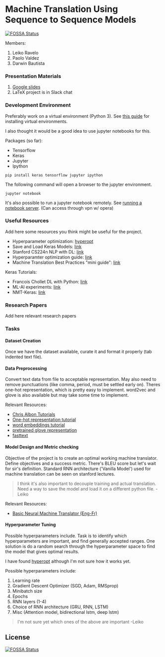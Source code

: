 # Machine Translation Using Sequence to Sequence Models
[![FOSSA Status](https://app.fossa.io/api/projects/git%2Bgithub.com%2Fllravelo%2Fmt-coe197.svg?type=shield)](https://app.fossa.io/projects/git%2Bgithub.com%2Fllravelo%2Fmt-coe197?ref=badge_shield)

Members:
1. Leiko Ravelo
2. Paolo Valdez
3. Darwin Bautista

### Presentation Materials
1. [Google slides](https://docs.google.com/presentation/d/1mjo4LcduXuh5jWLy6pzUe-ZqpJvtBWL_9-tAxVEPq2g/edit?usp=sharing)
2. LaTeX project is in Slack chat

### Development Environment
Preferably work on a virtual environment (Python 3).
See [this guide](https://www.pyimagesearch.com/2016/10/24/ubuntu-16-04-how-to-install-opencv/) for installing virtual environments.

I also thought it would be a good idea to use jupyter notebooks for this.

Packages (so far):
* Tensorflow
* Keras
* Jupyter
* Ipython

```
pip install keras tensorflow jupyter ipython
```

The following command will open a browser to the jupyter environment.
```
jupyter notebook
```

It's also possible to run a jupyter notebook remotely. See [running a notebook server](http://jupyter-notebook.readthedocs.io/en/stable/public_server.html). (Can access through vpn w/ opera)

### Useful Resources
Add here some resources you think might be useful for the project.
* Hyperparameter optimization: [hyperopt](https://github.com/hyperopt/hyperopt)
* Save and Load Keras Models: [link](https://machinelearningmastery.com/save-load-keras-deep-learning-models/)
* Stanford CS224n NLP with DL: [link](http://web.stanford.edu/class/cs224n/syllabus.html)
* Hyperparamter optimization guide: [link](https://www.jeremyjordan.me/hyper-parameter-tuning/)
* Machine Translation Best Practices "mini guide": [link](http://ruder.io/deep-learning-nlp-best-practices/index.html#neuralmachinetranslation)

Keras Tutorials:
* Francois Chollet DL with Python: [link](https://github.com/fchollet/deep-learning-with-python-notebooks)
* ML-AI experiments: [link](https://github.com/kmsravindra/ML-AI-experiments)
* NMT-Keras: [link](https://nmt-keras.readthedocs.io/en/latest/)

### Research Papers
Add here relevant research papers

### Tasks
#### Dataset Creation
Once we have the dataset available, curate it and format it properly (tab indented text file).
#### Data Preprocessing
Convert text data from file to acceptable representation. May also need to remove punctuations (like comma, period, must be settled early on). Theres one-hot representation, which is pretty easy to implement. word2vec and glove is also available but may take some time to implement.

Relevant Resources:
* [Chris Albon Tutorials](https://chrisalbon.com/#machine_learning)
* [One-hot representation tutorial](https://github.com/fchollet/deep-learning-with-python-notebooks/blob/master/6.1-one-hot-encoding-of-words-or-characters.ipynb)
* [word embeddings tutorial](https://github.com/fchollet/deep-learning-with-python-notebooks/blob/master/6.1-using-word-embeddings.ipynb)
* [pretrained glove representation](https://nlp.stanford.edu/projects/glove/)
* [fasttext](https://github.com/facebookresearch/fastText/blob/master/docs/crawl-vectors.md)
#### Model Design and Metric checking
Objective of the project is to create an optimal working machine translator. Define objectives and a success metric. There's BLEU score but let's wait for sir's definition. Standard RNN architecture ('Vanilla Model') used for machine translation can be seen on stanford lectures.

> I think it's also important to decouple training and actual translation. Need a way to save the model and load it on a different python file. -Leiko

Relevant Resources:
* [Basic Neural Machine Translator (Eng-Fr)](https://github.com/kmsravindra/ML-AI-experiments/blob/master/AI/Neural%20Machine%20Translation/Neural%20machine%20translation%20-%20Encoder-Decoder%20seq2seq%20model.ipynb)

#### Hyperparameter Tuning
Possible hyperparameters include. Task is to identify which hyperparameters are important, and find generally accepted ranges. One solution is do a random search through the hyperparameter space to find the model that gives optimal results.

I have found [hyperopt](https://github.com/hyperopt/hyperopt) although I'm not sure how it works yet.

Possible hyperparameters include:
1. Learning rate
2. Gradient Descent Optimizer (SGD, Adam, RMSprop)
3. Minibatch size
4. Epochs
4. RNN layers (1-4)
5. Choice of RNN architecture (GRU, RNN, LSTM)
6. Misc (Attention model, bidirectional lstm, deep lstm)

>I'm not sure yet which ones of the above are important -Leiko


## License
[![FOSSA Status](https://app.fossa.io/api/projects/git%2Bgithub.com%2Fllravelo%2Fmt-coe197.svg?type=large)](https://app.fossa.io/projects/git%2Bgithub.com%2Fllravelo%2Fmt-coe197?ref=badge_large)